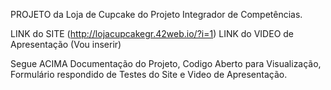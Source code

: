 PROJETO da Loja de Cupcake do Projeto Integrador de Competências.

LINK do SITE (http://lojacupcakegr.42web.io/?i=1)
LINK do VIDEO de Apresentação (Vou inserir)

Segue ACIMA Documentação do Projeto, Codigo Aberto para Visualização, Formulário respondido de Testes do Site e Video de Apresentação.
